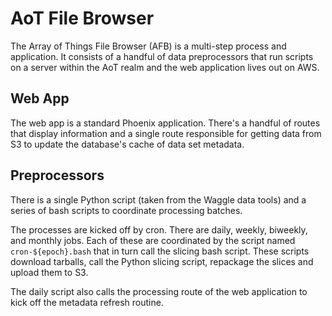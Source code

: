 # AoT File Browser

The Array of Things File Browser (AFB) is a multi-step process and application.
It consists of a handful of data preprocessors that run scripts on a server
within the AoT realm and the web application lives out on AWS.

## Web App

The web app is a standard Phoenix application. There's a handful of routes that
display information and a single route responsible for getting data from S3
to update the database's cache of data set metadata.

## Preprocessors

There is a single Python script (taken from the Waggle data tools) and
a series of bash scripts to coordinate processing batches.

The processes are kicked off by cron. There are daily, weekly, biweekly, and
monthly jobs. Each of these are coordinated by the script named
`cron-${epoch}.bash` that in turn call the slicing bash script. These scripts
download tarballs, call the Python slicing script, repackage the slices and
upload them to S3.

The daily script also calls the processing route of the web application to
kick off the metadata refresh routine.
